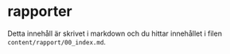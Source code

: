 ---
---
rapporter
=========================

Detta innehåll är skrivet i markdown och du hittar innehållet i filen `content/rapport/00_index.md`.
